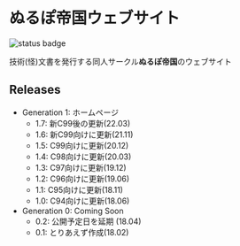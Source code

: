 # ぬるぽ帝国ウェブサイト

![status badge](https://img.shields.io/website?down_color=lightgrey&down_message=down&label=status&up_color=green&up_message=up&url=https%3A%2F%2Fnullpo-t.net)

技術(怪)文書を発行する同人サークル**ぬるぽ帝国**のウェブサイト

## Releases

- Generation 1: ホームページ
  - 1.7: 新C99後の更新(22.03)
  - 1.6: 新C99向けに更新(21.11)
  - 1.5: C99向けに更新(20.12)
  - 1.4: C98向けに更新(20.03)
  - 1.3: C97向けに更新(19.12)
  - 1.2: C96向けに更新(19.06)
  - 1.1: C95向けに更新(18.11)
  - 1.0: C94向けに更新(18.06)
- Generation 0: Coming Soon
  - 0.2: 公開予定日を延期 (18.04)
  - 0.1: とりあえず作成(18.02)

